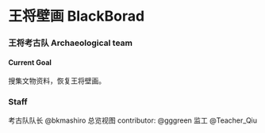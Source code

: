 # 王将壁画 BlackBorad

### 王将考古队 Archaeological team

#### Current Goal

  搜集文物资料，恢复王将壁画。

### Staff
 考古队队长 @bkmashiro
 总览视图 contributor: @gggreen
 监工 @Teacher_Qiu
